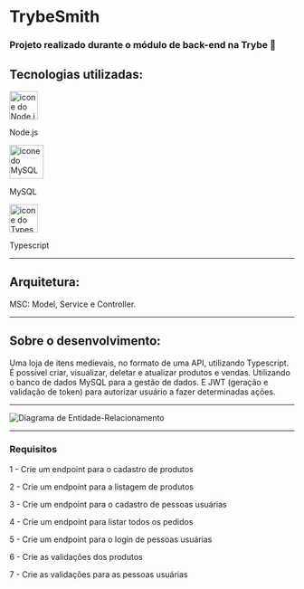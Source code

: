 # TrybeSmith

### Projeto realizado durante o módulo de back-end na Trybe 💚

## Tecnologias utilizadas:
<div>
  <img width="50px" src="https://cdn.jsdelivr.net/gh/devicons/devicon/icons/nodejs/nodejs-original.svg" alt='icone do Node.js'>
  <p>Node.js</p>
  <img width="60px" src="https://cdn.jsdelivr.net/gh/devicons/devicon/icons/mysql/mysql-original-wordmark.svg" alt='icone do MySQL'>
  <p>MySQL</p>
  <img width="50px" src="https://cdn.jsdelivr.net/gh/devicons/devicon/icons/typescript/typescript-original.svg" alt='icone do Typescript'>
  <p>Typescript</p>
</div>

---
## Arquitetura:
MSC: Model, Service e Controller.

---

## Sobre o desenvolvimento:
 Uma loja de itens medievais, no formato de uma API, utilizando Typescript. É possível criar, visualizar, deletar e atualizar produtos e vendas. Utilizando o banco de dados MySQL para a gestão de dados. E JWT (geração e validação de token) para autorizar usuário a fazer determinadas ações.

---

![Diagrama de Entidade-Relacionamento](images/diagram-der.png)

----

### Requisitos
1 - Crie um endpoint para o cadastro de produtos

2 - Crie um endpoint para a listagem de produtos

3 - Crie um endpoint para o cadastro de pessoas usuárias

4 - Crie um endpoint para listar todos os pedidos

5 - Crie um endpoint para o login de pessoas usuárias

6 - Crie as validações dos produtos

7 - Crie as validações para as pessoas usuárias